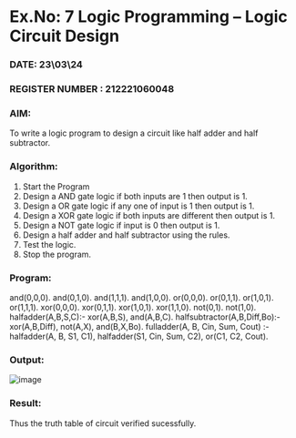# Ex.No: 7  Logic Programming –  Logic Circuit Design
### DATE:  23\03\24                                                                         
### REGISTER NUMBER : 212221060048
### AIM: 
To write a logic program to design a circuit like half adder and half subtractor.
###  Algorithm:
1. Start the Program
2. Design a AND gate logic if both inputs are 1 then output is 1.
3. Design a OR gate logic if any one of input is 1 then output is 1.
4. Design a XOR gate logic if both inputs are different then output is 1.
5. Design a NOT gate logic if input is 0 then output is 1.
6. Design a half adder and half subtractor using the rules.
7. Test the logic.
8. Stop the program.

### Program:

and(0,0,0). and(0,1,0). and(1,1,1). and(1,0,0). or(0,0,0). or(0,1,1). or(1,0,1). or(1,1,1). xor(0,0,0). xor(0,1,1). xor(1,0,1). xor(1,1,0). not(0,1). not(1,0). halfadder(A,B,S,C):- xor(A,B,S), and(A,B,C). halfsubtractor(A,B,Diff,Bo):- xor(A,B,Diff), not(A,X), and(B,X,Bo). fulladder(A, B, Cin, Sum, Cout) :- halfadder(A, B, S1, C1),
halfadder(S1, Cin, Sum, C2),
or(C1, C2, Cout).









### Output:
![image](https://github.com/DB0609/AI_Lab_2023-24/assets/160305704/29d688c7-48d0-4177-8413-6146e7fef906)



### Result:
Thus the truth table of circuit verified sucessfully.
